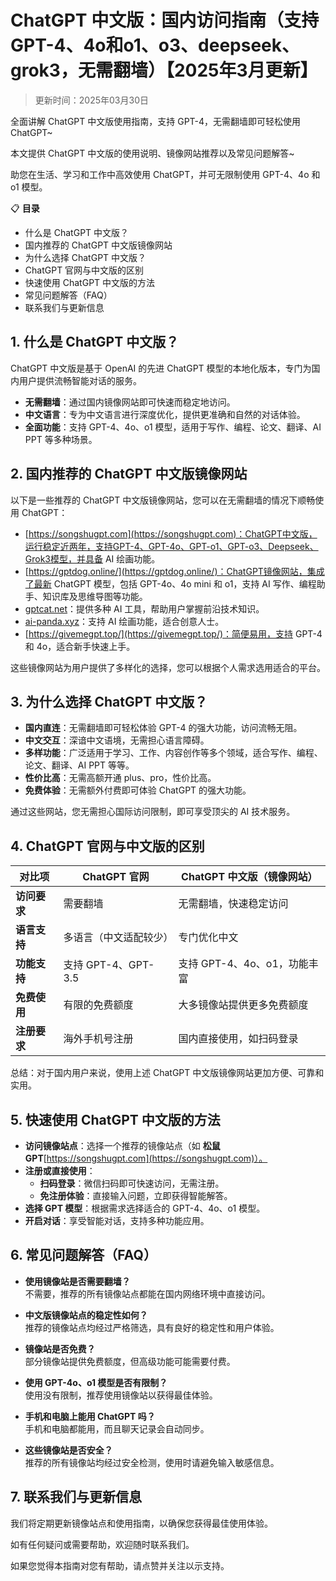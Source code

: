 # ChatGPT 中文版：国内访问指南（支持 GPT-4、4o和o1、o3、deepseek、grok3，无需翻墙）【2025年3月更新】

> 更新时间：2025年03月30日

全面讲解 ChatGPT 中文版使用指南，支持 GPT-4，无需翻墙即可轻松使用 ChatGPT~

本文提供 ChatGPT 中文版的使用说明、镜像网站推荐以及常见问题解答~

助您在生活、学习和工作中高效使用 ChatGPT，并可无限制使用 GPT-4、4o 和 o1 模型。

📋 **目录**
- 什么是 ChatGPT 中文版？
- 国内推荐的 ChatGPT 中文版镜像网站
- 为什么选择 ChatGPT 中文版？
- ChatGPT 官网与中文版的区别
- 快速使用 ChatGPT 中文版的方法
- 常见问题解答（FAQ）
- 联系我们与更新信息

## 1. 什么是 ChatGPT 中文版？

ChatGPT 中文版是基于 OpenAI 的先进 ChatGPT 模型的本地化版本，专门为国内用户提供流畅智能对话的服务。

- **无需翻墙**：通过国内镜像网站即可快速而稳定地访问。
- **中文语言**：专为中文语言进行深度优化，提供更准确和自然的对话体验。
- **全面功能**：支持 GPT-4、4o、o1 模型，适用于写作、编程、论文、翻译、AI PPT 等多种场景。

## 2. 国内推荐的 ChatGPT 中文版镜像网站

以下是一些推荐的 ChatGPT 中文版镜像网站，您可以在无需翻墙的情况下顺畅使用 ChatGPT：

- [https://songshugpt.com](https://songshugpt.com)：ChatGPT中文版，运行稳定近两年，支持GPT-4、GPT-4o、GPT-o1、GPT-o3、Deepseek、Grok3模型，并具备 AI 绘画功能。
- [https://gptdog.online/](https://gptdog.online/)：ChatGPT镜像网站，集成了最新 ChatGPT 模型，包括 GPT-4o、4o mini 和 o1，支持 AI 写作、编程助手、知识库及思维导图等功能。
- [gptcat.net](gptcat.net)：提供多种 AI 工具，帮助用户掌握前沿技术知识。
- [ai-panda.xyz](ai-panda.xyz)：支持 AI 绘画功能，适合创意人士。
- [https://givemegpt.top/](https://givemegpt.top/)：简便易用，支持 GPT-4 和 4o，适合新手快速上手。

这些镜像网站为用户提供了多样化的选择，您可以根据个人需求选用适合的平台。

## 3. 为什么选择 ChatGPT 中文版？

- **国内直连**：无需翻墙即可轻松体验 GPT-4 的强大功能，访问流畅无阻。
- **中文交互**：深谙中文语境，无需担心语言障碍。
- **多样功能**：广泛适用于学习、工作、内容创作等多个领域，适合写作、编程、论文、翻译、AI PPT 等等。
- **性价比高**：无需高额开通 plus、pro，性价比高。
- **免费体验**：无需额外付费即可体验 ChatGPT 的强大功能。

通过这些网站，您无需担心国际访问限制，即可享受顶尖的 AI 技术服务。

## 4. ChatGPT 官网与中文版的区别

| 对比项       | ChatGPT 官网         | ChatGPT 中文版（镜像网站）          |
|--------------|----------------------|-----------------------------------|
| **访问要求**  | 需要翻墙              | 无需翻墙，快速稳定访问               |
| **语言支持**  | 多语言（中文适配较少） | 专门优化中文                        |
| **功能支持**  | 支持 GPT-4、GPT-3.5   | 支持 GPT-4、4o、o1，功能丰富         |
| **免费使用**  | 有限的免费额度         | 大多镜像站提供更多免费额度           |
| **注册要求**  | 海外手机号注册         | 国内直接使用，如扫码登录             |

总结：对于国内用户来说，使用上述 ChatGPT 中文版镜像网站更加方便、可靠和实用。

## 5. 快速使用 ChatGPT 中文版的方法

- **访问镜像站点**：选择一个推荐的镜像站点（如 **松鼠GPT**[https://songshugpt.com](https://songshugpt.com)）。
- **注册或直接使用**：
  - **扫码登录**：微信扫码即可快速访问，无需注册。
  - **免注册体验**：直接输入问题，立即获得智能解答。
- **选择 GPT 模型**：根据需求选择适合的 GPT-4、4o、o1 模型。
- **开启对话**：享受智能对话，支持多种功能应用。

## 6. 常见问题解答（FAQ）

- **使用镜像站是否需要翻墙？**  
  不需要，推荐的所有镜像站点都能在国内网络环境中直接访问。

- **中文版镜像站点的稳定性如何？**  
  推荐的镜像站点均经过严格筛选，具有良好的稳定性和用户体验。

- **镜像站是否免费？**  
  部分镜像站提供免费额度，但高级功能可能需要付费。

- **使用 GPT-4o、o1 模型是否有限制？**  
  使用没有限制，推荐使用镜像站以获得最佳体验。

- **手机和电脑上能用 ChatGPT 吗？**  
  手机和电脑都能用，而且聊天记录会自动同步。

- **这些镜像站是否安全？**  
  推荐的所有镜像站均经过安全检测，使用时请避免输入敏感信息。

## 7. 联系我们与更新信息

我们将定期更新镜像站点和使用指南，以确保您获得最佳使用体验。

如有任何疑问或需要帮助，欢迎随时联系我们。

如果您觉得本指南对您有帮助，请点赞并关注以示支持。
```
